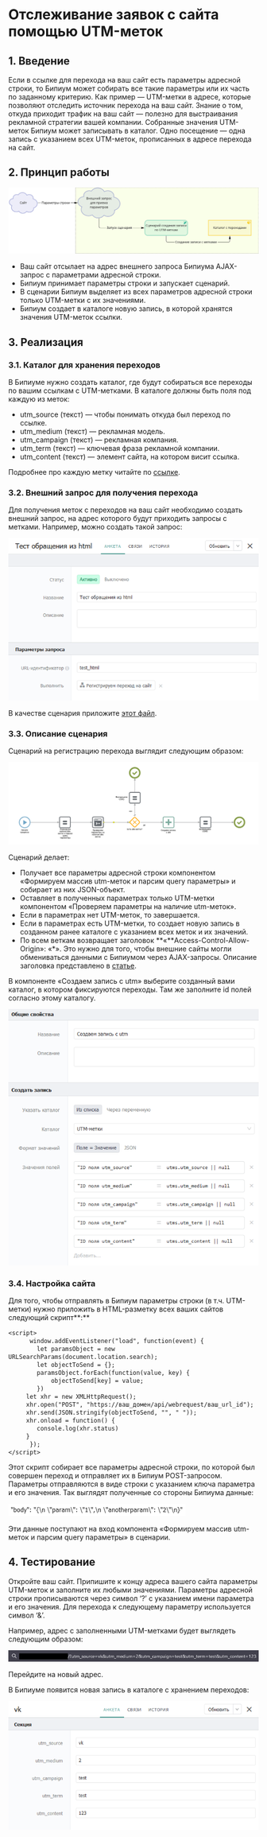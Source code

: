 # Отслеживание заявок с сайта помощью UTM-меток

## 1. Введение

Если в ссылке для перехода на ваш сайт есть параметры адресной строки, то Бипиум может собирать все такие параметры или их часть по заданному критерию. Как пример — UTM-метки в адресе, которые позволяют отследить источник перехода на ваш сайт. Знание о том, откуда приходит трафик на ваш сайт — полезно для выстраивания рекламной стратегии вашей компании. Собранные значения UTM-меток Бипиум может записывать в каталог. Одно посещение — одна запись с указанием всех UTM-меток, прописанных в адресе перехода на сайт.

## **2. Принцип работы**

![](<../../.gitbook/assets/temp - Frame 10.jpg>)

* Ваш сайт отсылает на адрес внешнего запроса Бипиума AJAX-запрос с параметрами адресной строки.
* Бипиум принимает параметры строки и запускает сценарий.
* В сценарии Бипиум выделяет из всех параметров адресной строки только UTM-метки с их значениями.
* Бипиум создает в каталоге новую запись, в которой хранятся значения UTM-меток ссылки.

## **3. Реализация**

### **3.1. Каталог для хранения переходов**

В Бипиуме нужно создать каталог, где будут собираться все переходы по вашим ссылкам с UTM-метками. В каталоге должны быть поля под каждую из меток:

* utm\_source (текст) — чтобы понимать откуда был переход по ссылке.
* utm\_medium (текст) — рекламная модель.
* utm\_campaign (текст) — рекламная компания.
* utm\_term (текст) — ключевая фраза рекламной компании.
* utm\_content (текст) — элемент сайта, на котором висит ссылка.

Подробнее про каждую метку читайте по [ссылке](https://ru.wikipedia.org/wiki/UTM-%D0%BC%D0%B5%D1%82%D0%BA%D0%B8).

### **3.2. Внешний запрос для получения перехода**

Для получения меток с переходов на ваш сайт необходимо создать внешний запрос, на адрес которого будут приходить запросы с метками. Например, можно создать такой запрос:

![](<../../.gitbook/assets/1 (3) (1).png>)

В качестве сценария приложите [этот файл](https://drive.google.com/file/d/1c5H-6NKZA93SmtclmiSh0SgP9YP9T-Ti/view?usp=sharing).

### **3.3. Описание сценария**

Сценарий на регистрацию перехода выглядит следующим образом:

![](<../../.gitbook/assets/2 (3) (1).png>)

Сценарий делает:

* Получает все параметры адресной строки компонентом «Формируем массив utm-меток и парсим query параметры» и собирает из них JSON-объект.
* Оставляет в полученных параметрах только UTM-метки компонентом «Проверяем параметры на наличие utm-меток».
* Если в параметрах нет UTM-меток, то завершается.
* Если в параметрах есть UTM-метки, то создает новую запись в созданном ранее каталоге с указанием всех меток и их значений.
* По всем веткам возвращает заголовок **«**Access-Control-Allow-Origin»: «\*». Это нужно для того, чтобы внешние сайты могли обмениваться данными с Бипиумом через AJAX-запросы. Описание заголовка представлено в [статье](https://docs.bpium.ru/manual/processes/events/webrequests#krossdomennye-zaprosy-cors).

В компоненте «Создаем запись с utm» выберите созданный вами каталог, в котором фиксируются переходы. Там же заполните id полей согласно этому каталогу.

![](<../../.gitbook/assets/3 (3) (1) (1).png>)

### **3.4. Настройка сайта**

Для того, чтобы отправлять в Бипиум параметры строки (в т.ч. UTM-метки) нужно приложить в HTML-разметку всех ваших сайтов следующий скрипт**:**

```
<script>
      window.addEventListener("load", function(event) {
    	let paramsObject = new URLSearchParams(document.location.search);
    	let objectToSend = {};
    	paramsObject.forEach(function(value, key) {
        	objectToSend[key] = value;
    	})
   	 let xhr = new XMLHttpRequest();
   	 xhr.open("POST", "https://ваш_домен/api/webrequest/ваш_url_id");
   	 xhr.send(JSON.stringify(objectToSend, "", " "));
   	 xhr.onload = function() {
   	 	console.log(xhr.status)
   	 }
      });
</script>
```

Этот скрипт собирает все параметры адресной строки, по которой был совершен переход и отправляет их в Бипиум POST-запросом. Параметры отправляются в виде строки с указанием ключа параметра и его значения. Так выглядят полученные со стороны Бипиума данные:

![](<../../.gitbook/assets/6 (3) (1).png>)

Эти данные поступают на вход компонента «Формируем массив utm-меток и парсим query параметры» в сценарии.

## **4. Тестирование**

Откройте ваш сайт. Припишите к концу адреса вашего сайта параметры UTM-меток и заполните их любыми значениями. Параметры адресной строки прописываются через символ ‘?’ с указанием имени параметра и его значения. Для перехода к следующему параметру используется символ ‘&’.

Например, адрес с заполненными UTM-метками будет выглядеть следующим образом:

![](<../../.gitbook/assets/4 (2) (1).png>)

Перейдите на новый адрес.

В Бипиуме появится новая запись в каталоге с хранением переходов:

![](<../../.gitbook/assets/5 (4) (1).png>)
